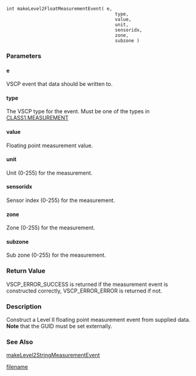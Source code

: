 

```clike
int makeLevel2FloatMeasurementEvent( e, 
                                        type,
                                        value,
                                        unit,
                                        sensoridx,
                                        zone,
                                        subzone )
```

### Parameters

#### e
VSCP event that data should be written to.

#### type
The VSCP type for the event. Must be one of the types in [CLASS1.MEASUREMENT](https://grodansparadis.gitbooks.io/the-vscp-specification/class1.measurement.html)

#### value
Floating point measurement value.

#### unit
Unit (0-255) for the measurement.

#### sensoridx
Sensor index (0-255) for the measurement.

#### zone
Zone (0-255) for the measurement.

#### subzone
Sub zone (0-255) for the measurement.

### Return Value
VSCP_ERROR_SUCCESS is returned if the measurement event is constructed correctly, VSCP_ERROR_ERROR is returned if not. 

### Description
Construct a Level II floating point measurement event from supplied data. **Note** that the GUID must be set externally. 

### See Also
[makeLevel2StringMeasurementEvent](makelevel2stringmeasurementevent.md)



[filename](./bottom_copyright.md ':include')